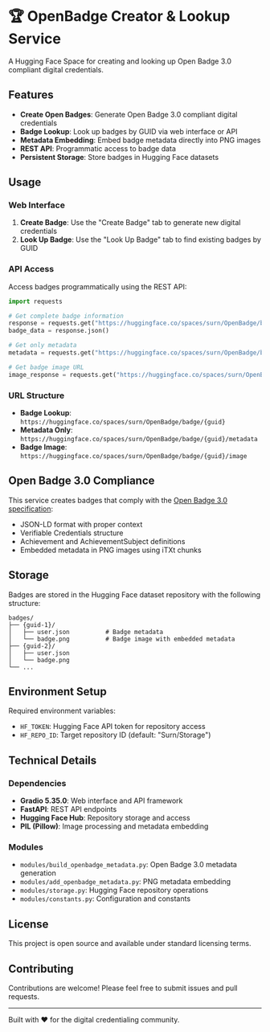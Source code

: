 ﻿# 🏆 OpenBadge Creator & Lookup Service

A Hugging Face Space for creating and looking up Open Badge 3.0 compliant digital credentials.

## Features

- **Create Open Badges**: Generate Open Badge 3.0 compliant digital credentials
- **Badge Lookup**: Look up badges by GUID via web interface or API
- **Metadata Embedding**: Embed badge metadata directly into PNG images
- **REST API**: Programmatic access to badge data
- **Persistent Storage**: Store badges in Hugging Face datasets

## Usage

### Web Interface

1. **Create Badge**: Use the "Create Badge" tab to generate new digital credentials
2. **Look Up Badge**: Use the "Look Up Badge" tab to find existing badges by GUID

### API Access

Access badges programmatically using the REST API:

```python
import requests

# Get complete badge information
response = requests.get("https://huggingface.co/spaces/surn/OpenBadge/badge/{guid}")
badge_data = response.json()

# Get only metadata
metadata = requests.get("https://huggingface.co/spaces/surn/OpenBadge/badge/{guid}/metadata").json()

# Get badge image URL
image_response = requests.get("https://huggingface.co/spaces/surn/OpenBadge/badge/{guid}/image")
```

### URL Structure

- **Badge Lookup**: `https://huggingface.co/spaces/surn/OpenBadge/badge/{guid}`
- **Metadata Only**: `https://huggingface.co/spaces/surn/OpenBadge/badge/{guid}/metadata`
- **Badge Image**: `https://huggingface.co/spaces/surn/OpenBadge/badge/{guid}/image`

## Open Badge 3.0 Compliance

This service creates badges that comply with the [Open Badge 3.0 specification](https://www.imsglobal.org/spec/ob/v3p0/):

- JSON-LD format with proper context
- Verifiable Credentials structure
- Achievement and AchievementSubject definitions
- Embedded metadata in PNG images using iTXt chunks

## Storage

Badges are stored in the Hugging Face dataset repository with the following structure:

```
badges/
├── {guid-1}/
│   ├── user.json          # Badge metadata
│   └── badge.png          # Badge image with embedded metadata
├── {guid-2}/
│   ├── user.json
│   └── badge.png
└── ...
```

## Environment Setup

Required environment variables:

- `HF_TOKEN`: Hugging Face API token for repository access
- `HF_REPO_ID`: Target repository ID (default: "Surn/Storage")

## Technical Details

### Dependencies

- **Gradio 5.35.0**: Web interface and API framework
- **FastAPI**: REST API endpoints
- **Hugging Face Hub**: Repository storage and access
- **PIL (Pillow)**: Image processing and metadata embedding

### Modules

- `modules/build_openbadge_metadata.py`: Open Badge 3.0 metadata generation
- `modules/add_openbadge_metadata.py`: PNG metadata embedding
- `modules/storage.py`: Hugging Face repository operations
- `modules/constants.py`: Configuration and constants

## License

This project is open source and available under standard licensing terms.

## Contributing

Contributions are welcome! Please feel free to submit issues and pull requests.

---

Built with ❤️ for the digital credentialing community.